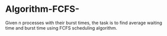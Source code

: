 # Algorithm-FCFS-
Given n processes with their burst times, the task is to find average waiting time and burst time using FCFS scheduling algorithm.
